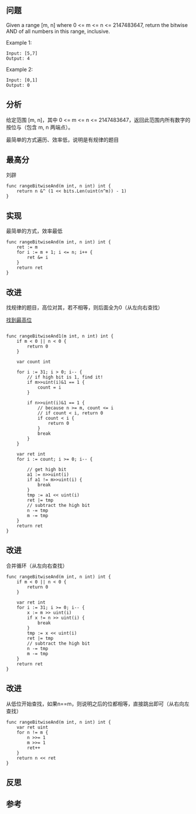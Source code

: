 ## 问题
Given a range [m, n] where 0 <= m <= n <= 2147483647, return the bitwise AND of all numbers in this range, inclusive.

Example 1:
```
Input: [5,7]
Output: 4
```

Example 2:
```
Input: [0,1]
Output: 0
```

## 分析
给定范围 [m, n]，其中 0 <= m <= n <= 2147483647，返回此范围内所有数字的按位与（包含 m, n 两端点）。

最简单的方式遍历、效率低，说明是有规律的题目

## 最高分
刘辟
```golang
func rangeBitwiseAnd(m int, n int) int {
    return n &^ (1 << bits.Len(uint(n^m)) - 1)
}
```

## 实现
最简单的方式，效率最低
```golang
func rangeBitwiseAnd(m int, n int) int {
	ret := m
	for i := m + 1; i <= n; i++ {
		ret &= i
	}
	return ret
}
```

## 改进
找规律的题目，高位对其，若不相等，则后面全为0（从左向右查找）

[找到最高位](https://codeforwin.org/2016/01/c-program-to-get-highest-order-set-bit-of-number.html)
```golang

func rangeBitwiseAnd1(m int, n int) int {
	if m < 0 || n < 0 {
		return 0
	}

	var count int

	for i := 31; i > 0; i-- {
		// if high bit is 1, find it!
		if m>>uint(i)&1 == 1 {
			count = i
		}

		if n>>uint(i)&1 == 1 {
			// because n >= m, count <= i
			// if count < i, return 0
			if count < i {
				return 0
			}
			break
		}
	}

	var ret int
	for i := count; i >= 0; i-- {

		// get high bit
		a1 := n>>uint(i)
		if a1 != m>>uint(i) {
			break
		}
		tmp := a1 << uint(i)
		ret |= tmp
		// subtract the high bit
		n -= tmp
		m -= tmp
	}
	return ret
}
```

## 改进
合并循环（从左向右查找）
```golang
func rangeBitwiseAnd(m int, n int) int {
	if m < 0 || n < 0 {
		return 0
	}

	var ret int
	for i := 31; i >= 0; i-- {
		x := m >> uint(i)
		if x != n >> uint(i) {
			break
		}
		tmp := x << uint(i)
		ret |= tmp
		// subtract the high bit
		n -= tmp
		m -= tmp
	}
	return ret
}
```

## 改进
从低位开始查找，如果n==m，则说明之后的位都相等，直接跳出即可（从右向左查找）
```golang
func rangeBitwiseAnd(m int, n int) int {
	var ret uint
	for n != m {
		n >>= 1
		m >>= 1
		ret++
	}
	return n << ret
}
```

## 反思

## 参考